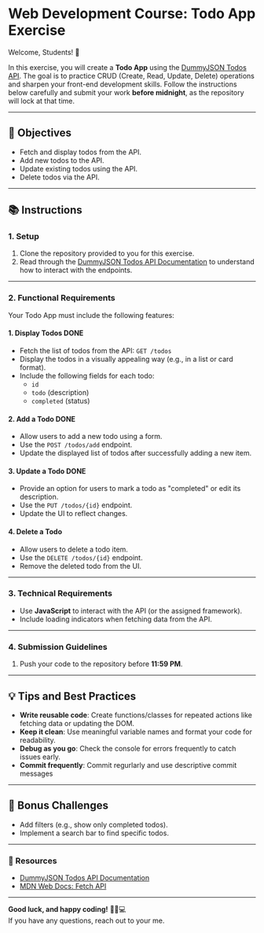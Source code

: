 # Web Development Course: Todo App Exercise

Welcome, Students! 🎉

In this exercise, you will create a **Todo App** using the [DummyJSON Todos API](https://dummyjson.com/docs/todos). The goal is to practice CRUD (Create, Read, Update, Delete) operations and sharpen your front-end development skills. Follow the instructions below carefully and submit your work **before midnight**, as the repository will lock at that time.

---

## 🚀 Objectives

- Fetch and display todos from the API.
- Add new todos to the API.
- Update existing todos using the API.
- Delete todos via the API.

---

## 📚 Instructions

### 1. **Setup**

1. Clone the repository provided to you for this exercise.
2. Read through the [DummyJSON Todos API Documentation](https://dummyjson.com/docs/todos) to understand how to interact with the endpoints.

---

### 2. **Functional Requirements**

Your Todo App must include the following features:

#### 1. **Display Todos** DONE

- Fetch the list of todos from the API: `GET /todos`
- Display the todos in a visually appealing way (e.g., in a list or card format).
- Include the following fields for each todo:
  - `id`
  - `todo` (description)
  - `completed` (status)

#### 2. **Add a Todo** DONE

- Allow users to add a new todo using a form.
- Use the `POST /todos/add` endpoint.
- Update the displayed list of todos after successfully adding a new item.

#### 3. **Update a Todo** DONE

- Provide an option for users to mark a todo as "completed" or edit its description.
- Use the `PUT /todos/{id}` endpoint.
- Update the UI to reflect changes.

#### 4. **Delete a Todo**

- Allow users to delete a todo item.
- Use the `DELETE /todos/{id}` endpoint.
- Remove the deleted todo from the UI.

---

### 3. **Technical Requirements**

- Use **JavaScript** to interact with the API (or the assigned framework).
- Include loading indicators when fetching data from the API.

---

### 4. **Submission Guidelines**

1. Push your code to the repository before **11:59 PM**.

---

## 💡 Tips and Best Practices

- **Write reusable code**: Create functions/classes for repeated actions like fetching data or updating the DOM.
- **Keep it clean**: Use meaningful variable names and format your code for readability.
- **Debug as you go**: Check the console for errors frequently to catch issues early.
- **Commit frequently**: Commit regurlarly and use descriptive commit messages

---

## 🌟 Bonus Challenges

- Add filters (e.g., show only completed todos).
- Implement a search bar to find specific todos.

---

### 🔗 Resources

- [DummyJSON Todos API Documentation](https://dummyjson.com/docs/todos)
- [MDN Web Docs: Fetch API](https://developer.mozilla.org/en-US/docs/Web/API/Fetch_API)

---

**Good luck, and happy coding!** 🧑‍💻💻  
If you have any questions, reach out to your me.
